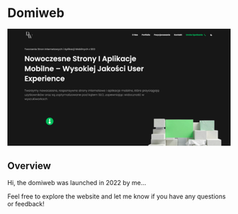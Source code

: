 # Domiweb

![screenshot](/public/domiweb.png)

## Overview

Hi, the domiweb was launched in 2022 by me...

Feel free to explore the website and let me know if you have any questions or feedback!
